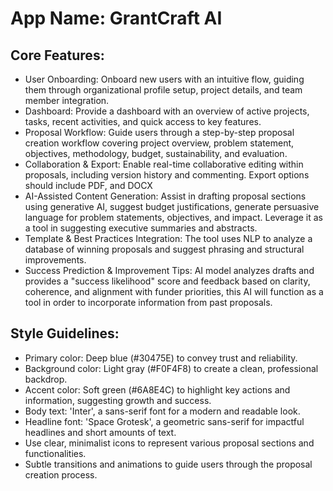 # **App Name**: GrantCraft AI

## Core Features:

- User Onboarding: Onboard new users with an intuitive flow, guiding them through organizational profile setup, project details, and team member integration.
- Dashboard: Provide a dashboard with an overview of active projects, tasks, recent activities, and quick access to key features.
- Proposal Workflow: Guide users through a step-by-step proposal creation workflow covering project overview, problem statement, objectives, methodology, budget, sustainability, and evaluation.
- Collaboration & Export: Enable real-time collaborative editing within proposals, including version history and commenting. Export options should include PDF, and DOCX
- AI-Assisted Content Generation: Assist in drafting proposal sections using generative AI, suggest budget justifications, generate persuasive language for problem statements, objectives, and impact. Leverage it as a tool in suggesting executive summaries and abstracts.
- Template & Best Practices Integration: The tool uses NLP to analyze a database of winning proposals and suggest phrasing and structural improvements.
- Success Prediction & Improvement Tips: AI model analyzes drafts and provides a "success likelihood" score and feedback based on clarity, coherence, and alignment with funder priorities, this AI will function as a tool in order to incorporate information from past proposals.

## Style Guidelines:

- Primary color: Deep blue (#30475E) to convey trust and reliability.
- Background color: Light gray (#F0F4F8) to create a clean, professional backdrop.
- Accent color: Soft green (#6A8E4C) to highlight key actions and information, suggesting growth and success.
- Body text: 'Inter', a sans-serif font for a modern and readable look.
- Headline font: 'Space Grotesk', a geometric sans-serif for impactful headlines and short amounts of text.
- Use clear, minimalist icons to represent various proposal sections and functionalities.
- Subtle transitions and animations to guide users through the proposal creation process.